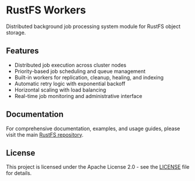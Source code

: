 # RustFS Workers

Distributed background job processing system module for RustFS object storage.

## Features

- Distributed job execution across cluster nodes
- Priority-based job scheduling and queue management
- Built-in workers for replication, cleanup, healing, and indexing
- Automatic retry logic with exponential backoff
- Horizontal scaling with load balancing
- Real-time job monitoring and administrative interface

## Documentation

For comprehensive documentation, examples, and usage guides, please visit the main [RustFS repository](https://github.com/rustfs/rustfs).

## License

This project is licensed under the Apache License 2.0 - see the [LICENSE](../../LICENSE) file for details.
